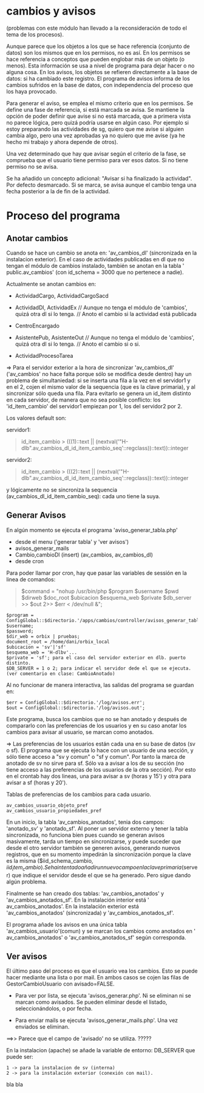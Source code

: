 # cambios y avisos

(problemas con este módulo han llevado a la reconsideración de todo el tema de los procesos).

Aunque parece que los objetos a los que se hace referencia (conjunto de datos) son los mismos que en los permisos, no es
así. En los permisos se hace referencia a conceptos que pueden englobar más de un objeto (o menos). Esta información se
usa a nivel de programa para dejar hacer o no alguna cosa. En los avisos, los objetos se refieren directamente a la base
de datos: si ha cambiado este registro. El programa de avisos informa de los cambios sufridos en la base de datos, con
independencia del proceso que los haya provocado.

Para generar el aviso, se emplea el mismo criterio que en los permisos. Se define una fase de referencia, si está
marcada se avisa. Se mantiene la opción de poder definir que avise si no está marcada, que a primera vista no parece
lógica, pero quizá podría usarse en algún caso. Por ejemplo si estoy preparando las actividades de sg, quiero que me
avise si alguien cambia algo, pero una vez aprobadas ya no quiero que me avise (ya he hecho mi trabajo y ahora depende
de otros).

Una vez determinado que hay que avisar según el criterio de la fase, se comprueba que el usuario tiene permiso para ver
esos datos. Si no tiene permiso no se avisa.

Se ha añadido un concepto adicional: "Avisar si ha finalizado la actividad". Por defecto desmarcado. Si se marca, se
avisa aunque el cambio tenga una fecha posterior a la de fin de la actividad.


Proceso del programa
==================== 

Anotar cambios
--------------
Cuando se hace un cambio se anota en: 'av_cambios_dl' (sincronizada en la instalacion exterior). En el caso de
actividades publicadas en dl que no tengan el módulo de cambios instalado, también se anotan en la tabla '
public.av_cambios' (con id_schema = 3000 que no pertenece a nadie).

Actualmente se anotan cambios en:

- ActividadCargo, ActividadCargoSacd

- ActividadDl, ActividadEx
  // Aunque no tenga el módulo de 'cambios', quizá otra dl si lo tenga.
  // Anoto el cambio si la actividad está publicada

- CentroEncargado

- AsistentePub, AsistenteOut
  // Aunque no tenga el módulo de 'cambios', quizá otra dl si lo tenga.
  // Anoto el cambio si o si.

- ActividadProcesoTarea

=> Para el servidor exterior a la hora de sincronizar 'av_cambios_dl' ('av_cambios' no hace falta porque sólo se
modifica desde dentro) hay un problema de simultaniedad: si se inserta una fila a la vez en el servidor1 y en el 2,
cojen el mismo valor de la sequencia (que es la clave primaria), y al sincronizar sólo queda una fila. Para evitarlo se
genera un id_item distinto en cada servidor, de manera que no sea posible conflicto: los 'id_item_cambio' del servidor1
empiezan por 1, los del servidor2 por 2.

Los valores default son:

servidor1:
> id_item_cambio > (((1)::text || (nextval('"H-dlb".av_cambios_dl_id_item_cambio_seq'::regclass))::text))::integer

servidor2:
> id_item_cambio > (((2)::text || (nextval('"H-dlb".av_cambios_dl_id_item_cambio_seq'::regclass))::text))::integer

y lógicamente no se sincroniza la sequencia (av_cambios_dl_id_item_cambio_seq): cada uno tiene la suya.


Generar Avisos
--------------
En algún momento se ejecuta el programa 'aviso_generar_tabla.php'

- desde el menu ('generar tabla' y 'ver avisos')
- avisos_generar_mails
- Cambio,cambioDl (insert) (av_cambios, av_cambios_dl)
- desde cron

Para poder llamar por cron, hay que pasar las variables de sessión en la linea de comandos:
> $command = "nohup /usr/bin/php $program $username $pwd $dirweb $doc_root $ubicacion $esquema_web $private
> $db_server >> $out 2>> $err < /dev/null &";

	$program = ConfigGlobal::$directorio.'/apps/cambios/controller/avisos_generar_tabla.php';
	$username;
	$password;
	$dir_web = orbix | pruebas;
	document_root = /home/dani/orbix_local
	$ubicacion = 'sv'|'sf'
	$esquema_web = 'H-dlbv'...
	$private = 'sf'; para el caso del servidor exterior en dlb. puerto distinto.
	$DB_SERVER = 1 o 2; para indicar el servidor dede el que se ejecuta. (ver comentario en clase: CambioAnotado)

Al no funcionar de manera interactiva, las salidas del programa se guardan en:

    $err = ConfigGlobal::$directorio.'/log/avisos.err';
    $out = ConfigGlobal::$directorio.'/log/avisos.out';

Este programa, busca los cambios que no se han anotado y después de compararlo con las preferencias de los usuarios y en
su caso anotar los cambios para avisar al usuario, se marcan como anotados.

=> Las preferencias de los usuarios están cada una en su base de datos (sv o sf). El programa que se ejecuta lo hace con
un usuario de una sección, y sólo tiene acceso a "sv y comun" o "sf y comun". Por tanto la marca de anotado de sv no
sirve para sf. Sólo va a avisar a los de su sección (no tiene acceso a las preferencias de los usuarios de la otra
sección). Por esto en el crontab hay dos lineas, una para avisar a sv (horas y 15') y otra para avisar a sf (horas y
20').

Tablas de preferencias de los cambios para cada usuario.

	av_cambios_usuario_objeto_pref
	av_cambios_usuario_propiedades_pref

En un inicio, la tabla 'av_cambios_anotados', tenia dos campos: 'anotado_sv' y 'anotado_sf'.
Al poner un servidor externo y tener la tabla sincronizada, no funciona bien pues cuando se generan avisos masivamente,
tarda un tiempo en sincronizarse, y puede suceder que desde el otro servidor también se generen avisos, generando nuevos
registros, que en su momento impedirán la sincronización porque la clave es la misma ($iid_schema_cambio,
$iid_item_cambio).
Se ha intentado añadir un nuevo campo en la clave primaria ($server) que indique el servidor desde el que se ha
generado. Pero sigue dando algún problema.

Finalmente se han creado dos tablas: 'av_cambios_anotados' y 'av_cambios_anotados_sf'. En la instalación interior está '
av_cambios_anotados'. En la instalación exterior está 'av_cambios_anotados' (sincronizada) y 'av_cambios_anotados_sf'.

El programa añade los avisos en una única tabla 'av_cambios_usuario'(comun) y se marcan los cambios como anotados en '
av_cambios_anotados' o 'av_cambios_anotados_sf' según corresponda.

Ver avisos
----------
El último paso del proceso es que el usuario vea los cambios. Esto se puede hacer mediante una lista o por mail. En
ambos casos se cojen las filas de GestorCambioUsuario con avisado=FALSE.

- Para ver por lista, se ejecuta 'avisos_generar.php'. Ni se eliminan ni se marcan como avisados. Se pueden eliminar
  desde el listado, seleccionándolos, o por fecha.

- Para enviar mails se ejecuta 'avisos_generar_mails.php'. Una vez enviados se eliminan.

==>> Parece que el campo de 'avisado' no se utiliza. ?????

En la instalacion (apache) se añade la variable de entorno: DB_SERVER que puede ser:

	1 -> para la instalacion de sv (interna)
	2 -> para la instalación exterior (conexión con mail).

bla bla